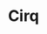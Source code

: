 ---
blog: https://github.com/quantumlib/Cirq/blob/master/docs/Cirq_logo_color.svg
codehost: https://github.com/quantumlib/Cirq
logohandle: github_cirq
sort: cirq
title: Cirq
website: https://github.com/quantumlib/Cirq
---